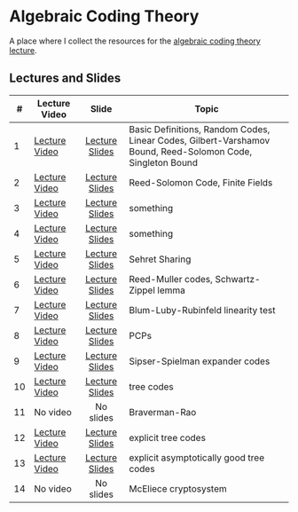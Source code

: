 # Algebraic Coding Theory
A place where I collect the resources for the [algebraic coding theory lecture](https://cms.cispa.saarland/algebraic_coding/).

## Lectures and Slides
|#| Lecture Video        | Slide           | Topic  |
|---| ------------- |:-------------:| ----- |
|1| [Lecture Video](https://youtu.be/kSJQ1PRfD9o)| [Lecture Slides](https://drive.google.com/file/d/1z5MZQ0zxNZAzyTD8L6o4tybDKj3BMo3k/view?usp=sharing) | Basic Definitions, Random Codes, Linear Codes, Gilbert-Varshamov Bound, Reed-Solomon Code, Singleton Bound  |
|2| [Lecture Video](https://www.youtube.com/watch?v=6_mJW7lFK2k)| [Lecture Slides](https://drive.google.com/file/d/1DF4HvbuMnWDph3nZ9WUw6anF4fh4Xqe8/view?usp=sharing) | Reed-Solomon Code, Finite Fields |
|3| [Lecture Video](https://youtu.be/AGzRBS04n4A)| [Lecture Slides](https://drive.google.com/file/d/1V93QBCpNRrTRG99Rkf5rrU-RsqeRAAOM/view?usp=sharing) | something |
|4| [Lecture Video](https://www.youtube.com/watch?v=IHOSkTq8O2c)| [Lecture Slides](https://drive.google.com/file/d/1bRqSbvgYmsVCQZvdFWXMJZO2A2UcTpWU/view?usp=sharing) | something |
|5| [Lecture Video](https://youtu.be/hu_rdz8dHf8)| [Lecture Slides](https://drive.google.com/file/d/1tHa6H6JzU6a5UCHFUDxWgxDzicfREjns/view?usp=sharing) | Sehret Sharing |
|6| [Lecture Video](https://youtu.be/0Nv_7fg9QfM)| [Lecture Slides](https://drive.google.com/file/d/12EzCqzaZBsq-GS_R7UVkkwWTYwwqJ80d/view?usp=sharing) | Reed-Muller codes, Schwartz-Zippel lemma |
|7| [Lecture Video](https://youtu.be/1QRaJ3AxHzg)| [Lecture Slides](https://drive.google.com/file/d/1XN6bB-NVG9YHbSZdsakYoDj3vQJKq8P6/view?usp=sharing) | Blum-Luby-Rubinfeld linearity test |
|8| [Lecture Video](https://youtu.be/mjhbDi4Vruo)| [Lecture Slides](https://drive.google.com/file/d/1kx7j773AVtBtdrMlgDl2WDEepzE10K9H/view?usp=sharing) | PCPs |
|9| [Lecture Video](https://youtu.be/1zjKZZf-NEI)| [Lecture Slides](https://drive.google.com/file/d/19IX0BBAg5heKHF4Mp765sjoylY2e2fY7/view?usp=sharing) | Sipser-Spielman expander codes |
|10| [Lecture Video](https://youtu.be/2jOAsJ4Re8s)| [Lecture Slides](https://drive.google.com/file/d/1lDAHJw7nbbUSVIvp61B1AN2qscRKa5mk/view?usp=sharing) | tree codes |
|11| No video | No slides | Braverman-Rao |
|12| [Lecture Video](https://youtu.be/WKeHKmeAw4U)| [Lecture Slides](https://drive.google.com/file/d/1NbQ7Q3qYOgBw2tcwkzMZaShQfju0Crke/view?usp=sharing) | explicit tree codes |
|13| [Lecture Video](https://youtu.be/XB8Bw1HVfAI)| [Lecture Slides](https://drive.google.com/file/d/1pfekq1xqI6xl8qJwYZunUsffxymmRiR4/view?usp=sharing) | explicit asymptotically good tree codes |
|14| No video | No slides | McEliece cryptosystem |
